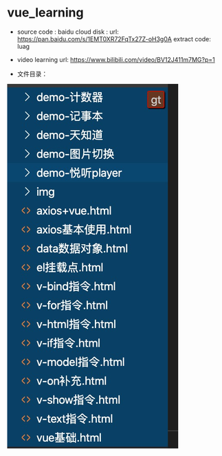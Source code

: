 # vue_learning
* source code : baidu cloud disk : url: https://pan.baidu.com/s/1EMT0XR72FqTx27Z-oH3g0A extract code: luag
* video learning url: https://www.bilibili.com/video/BV12J411m7MG?p=1



* 文件目录：



![image-20200329205347248](img/image-20200329205347248.png)